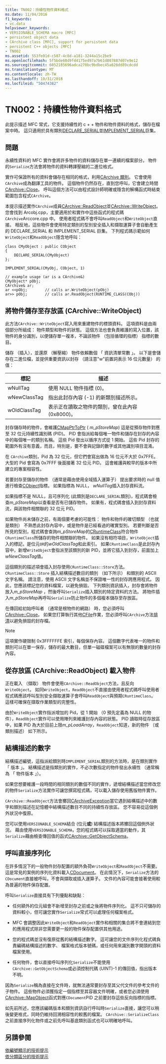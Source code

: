 ```yaml
---
title: TN002：持續性物件資料格式
ms.date: 11/04/2016
f1_keywords:
- vc.data
helpviewer_keywords:
- VERSIONABLE_SCHEMA macro [MFC]
- persistent object data
- CArchive class [MFC], support for persistent data
- persistent C++ objects [MFC]
- TN002
ms.assetid: 553fe01d-c587-4c8d-a181-3244a15c2be9
ms.openlocfilehash: 5f5bde68d9fd4175ed97a7b61d807887d07e9e12
ms.sourcegitcommit: 6052185696adca270bc9bdbec45a626dd89cdcdd
ms.translationtype: MT
ms.contentlocale: zh-TW
ms.lasthandoff: 10/31/2018
ms.locfileid: "50474382"
---
```

# <a name="tn002-persistent-object-data-format"></a>TN002：持續性物件資料格式

此提示描述 MFC 常式，它支援持續性的 c + + 物件和物件資料的格式，儲存在檔案中時。 這只適用於具有類別[DECLARE_SERIAL](../mfc/reference/run-time-object-model-services.md#declare_serial)並[IMPLEMENT_SERIAL](../mfc/reference/run-time-object-model-services.md#implement_serial)巨集。

## <a name="the-problem"></a>問題

永續性資料的 MFC 實作會將許多物件的資料儲存在單一連續的檔案部分。 物件的`Serialize`方法會將物件的資料轉譯壓縮的二進位格式。

實作可保證所有的資料會儲存在相同的格式，利用[CArchive 類別](../mfc/reference/carchive-class.md)。 它會使用`CArchive`成為翻譯工具的物件。 這個物件仍然存在，直到您呼叫，它會建立時間[CArchive::Close](../mfc/reference/carchive-class.md#close)。 呼叫這個方法可以由程式設計師明確或隱含的解構函式時結束範圍包含程式`CArchive`。

本提示描述實作`CArchive`成員[CArchive::ReadObject](../mfc/reference/carchive-class.md#readobject)並[CArchive::WriteObject](../mfc/reference/carchive-class.md#writeobject)。 您會找到 Arcobj.cpp，主要適用於和實作中這些函式的程式碼`CArchive`Arccore.cpp 中。 使用者程式碼不會呼叫`ReadObject`和`WriteObject`直接。 相反地，這些物件會使用特定類別的型別安全插入和擷取運算子會自動產生的 DECLARE_SERIAL 和 IMPLEMENT_SERIAL 巨集。 下列程式碼示範如何`WriteObject`和`ReadObject`隱含地呼叫：

```
class CMyObject : public CObject
{
    DECLARE_SERIAL(CMyObject)
};

IMPLEMENT_SERIAL(CMyObj, CObject, 1)

// example usage (ar is a CArchive&)
CMyObject* pObj;
CArchive& ar;
ar <<pObj;        // calls ar.WriteObject(pObj)
ar>> pObj;        // calls ar.ReadObject(RUNTIME_CLASS(CObj))
```

## <a name="saving-objects-to-the-store-carchivewriteobject"></a>將物件儲存至存放區 (CArchive::WriteObject)

此方法`CArchive::WriteObject`寫入用來重建物件的標頭資料。 這項資料是由兩個部分所組成： 物件類型和物件的狀態。 這個方法也會負責維護的寫入位置，該物件的身分識別，以便儲存單一複本，不論該物件 （包括循環的指標） 指標的數目。

儲存 （插入），並還原 （解壓縮） 物件依賴數個 「 資訊清單常數 」。 以下是會儲存在二進位檔，並提供重要資訊以封存 （請注意"w"前置詞表示 16 位元數量） 的值：

|標記|描述|
|---------|-----------------|
|wNullTag|使用 NULL 物件指標 (0)。|
|wNewClassTag|指出此封存內容 (-1) 的新類別描述所示。|
|wOldClassTag|表示正在讀取之物件的類別，曾在此內容 (0x8000)。|

封存儲存時的物件，會維護[CMapPtrToPtr](../mfc/reference/cmapptrtoptr-class.md) ( *m_pStoreMap*) 這是從預存物件對應至 32 位元持續性識別碼 (PID)。 PID 會指派給每個唯一物件和儲存在封存的內容中的每個唯一的類別名稱。 這些 Pid 發出以循序方式從 1 開始。 這些 Pid 封存的範圍外有沒有意義，而且，特別是，要不會與記錄的數字或其他識別項目混淆。

在 `CArchive`類別，Pid 為 32 位元，但它們會寫出做為 16 位元不大於 0x7FFE。 大型的 Pid 會寫為 0x7FFF 後面接著 32 位元 PID。 這會維護與較早的版本中所建立的專案相容性。

若要封存至儲存的物件 （通常是藉由使用全域插入運算子） 提出要求時的 null 值進行檢查[CObject](../mfc/reference/cobject-class.md)指標。 如果指標為 NULL， *wNullTag*插入封存資料流。

如果指標不是 NULL，且可序列化 (此類別是`DECLARE_SERIAL`類別)，程式碼會檢查*m_pStoreMap*以查看是否有已儲存物件。 如果有，程式碼會插入到封存資料流，與該物件相關聯的 32 位元 PID。

如果物件尚未儲存之前，有兩個要考慮的可能性： 物件和物件的確切類型 （也就是類別） 不熟悉此封存內容中，或是物件是已經看過的確實型別。 若要判斷是否所見的型別，程式碼會查詢*m_pStoreMap*的[CRuntimeClass](../mfc/reference/cruntimeclass-structure.md)符合物件`CRuntimeClass`所儲存的物件相關聯的物件。 如果沒有相符項目，`WriteObject`插入的標記，是位元`OR`的*wOldClassTag*和此索引。 如果`CRuntimeClass`是此封存內容中，新增`WriteObject`會指派至該類別的新 PID，並將它插入到封存，前面加上*wNewClassTag*值。

這個類別的描述項會插入封存使用`CRuntimeClass::Store`方法。 `CRuntimeClass::Store` 插入結構描述數目的類別 （如下所示） 和類別的 ASCII 文字名稱。 請注意，使用 ASCII 文字名稱並不保證唯一性的封存跨應用程式。 因此，您應該標記您的資料檔案，以避免損毀。 下列類別資訊插入，封存會將物件放入*m_pStoreMap* ，然後呼叫`Serialize`插入類別的特定資料的方法。 將物件插入*m_pStoreMap*再呼叫`Serialize`防止物件的多個複本儲存至存放區。

在傳回給初始呼叫者 （通常是根物件的網路） 時，您必須呼叫[CArchive::Close](../mfc/reference/carchive-class.md#close)。 如果您打算執行其他[CFile](../mfc/reference/cfile-class.md)作業，您必須呼叫`CArchive`方法[排清](../mfc/reference/carchive-class.md#flush)以避免損毀的封存檔。

> [!NOTE]
>  這項實作硬限制 0x3FFFFFFE 索引，每個保存內容。 這個數字代表唯一的物件和類別可以在單一保存，儲存的最大數目，但單一磁碟檔案可以有無限的數量的封存內容。

## <a name="loading-objects-from-the-store-carchivereadobject"></a>從存放區 (CArchive::ReadObject) 載入物件

正在載入 （擷取） 物件會使用`CArchive::ReadObject`方法，且反向`WriteObject`。 如同`WriteObject`，`ReadObject`不直接由使用者程式碼呼叫使用者程式碼應該呼叫型別安全擷取運算子會呼叫`ReadObject`與預期`CRuntimeClass`。 這樣可確保在擷取作業類型的完整性。

由於`WriteObject`實作指派增加的 Pid，從 1 開始 （0 預先定義為 NULL 的物件），`ReadObject`實作可以使用陣列來維護封存內容的狀態。 PID 讀取時從存放區中，如果 PID 為大於目前上限*m_pLoadArray*，`ReadObject`知道，新的物件 （或類別描述） 如下所示。

## <a name="schema-numbers"></a>結構描述的數字

結構描述編號，這指派給類別時`IMPLEMENT_SERIAL`類別的方法時，是在類別實作 「 版本 」。 結構描述是指類別的實作，不必次數指定的物件發出永續性 （通常稱為 「 物件版本 」）。

如果您想要維護一段時間的相同類別的數個不同的實作，遞增結構描述當您修改您的物件`Serialize`方法實作可讓您撰寫程式碼，可以載入儲存使用舊版物件實作。

`CArchive::ReadObject`方法會擲回[CArchiveException](../mfc/reference/carchiveexception-class.md)當它遇到結構描述中的數字和類別描述在記憶體中結構描述數目不同的持續性存放區。 您不容易從這個例外狀況中復原。

您可以使用`VERSIONABLE_SCHEMA`結合 (位元**或**) 結構描述版本將擲回這個例外狀況。 藉由使用`VERSIONABLE_SCHEMA`，您的程式碼可以採取適當的動作，其`Serialize`藉由檢查傳回值的函式[CArchive::GetObjectSchema](../mfc/reference/carchive-class.md#getobjectschema)。

## <a name="calling-serialize-directly"></a>呼叫直接序列化

在許多情況下的一般物件封存配置的額外負荷`WriteObject`和`ReadObject`不需要。 這是常見的案例的序列化資料載入[CDocument](../mfc/reference/cdocument-class.md)。 在此情況下，`Serialize`方法的`CDocument`直接被呼叫，不會與擷取或插入運算子。 文件的內容可能會接著使用較為普遍的物件保存配置。

呼叫`Serialize`直接具有下列優點和缺點：

- 任何額外的位元組會不新增至封存之前或之後將物件序列化。 這不只可儲存的資料較小，但可讓您實作`Serialize`常式可以處理任何檔案格式。

- MFC 會調整因此`WriteObject`和`ReadObject`實作和相關的集合將不會連結到您的應用程式除非您需要更一般的物件保存配置供其他用途。

- 您的程式碼並沒有復原從舊的結構描述數字。 這可讓您的文件序列化程式碼負責編碼結構描述的數字、 檔案格式版本號碼，或任何用來識別數字開頭的資料檔案使用。

- 任何物件，會以直接呼叫序列化`Serialize`不能使用`CArchive::GetObjectSchema`或必須控制代碼 (UINT)-1 的傳回值，指出版本不明。

因為`Serialize`稱為直接在文件時，就無法通常要封存至其父代文件的參考文件的子物件。 這些物件必須獲指定一個指標至其容器文件明確，或者您必須使用[CArchive::MapObject](../mfc/reference/carchive-class.md#mapobject)函式對應`CDocument`PID 之前要封存這些反向指標的指標。

如先前所述，您應該編碼版本和類別資訊自行呼叫時`Serialize`直接，讓您可以稍後變更格式，同時仍維持回溯相容性的較舊的檔案。 `CArchive::SerializeClass`之前直接序列化物件或之前先呼叫基底類別函式也可以明確地呼叫。

## <a name="see-also"></a>另請參閱

[依編號顯示的技術提示](../mfc/technical-notes-by-number.md)<br/>
[依分類區分的技術提示](../mfc/technical-notes-by-category.md)

